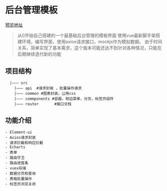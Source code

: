 # 后台管理模板

[预览地址](https://2015cbwithme.github.io/dy-admin/dist/#/home)

> 从0开始自己搭建的一个最基础后台管理的模板界面
> 使用vue最新脚手架搭建环境，编写界面，使用axios请求接口，mockjs作为模拟数据。
> 由于时间关系，简单实现了基本需求，这个版本可能还达不到针对各种情况，只能在后期继续迭代新的功能

## 项目结构
```
  |——— src 
	|——— api  #请求封装 ，批量操作请求
	|——— common #图表封装，公用css
	|——— commponents #容器，侧边菜单，分页，标签页组件
	|——— router       #接口文档
```
	
## 功能介绍
	- Element-ui
    - Axios请求封装
	- 请求拦截和响应拦截
	- Echarts
	- 表单
	- 路由守卫
    - 路由进度条
	- vuex存储
	- 数据分页和查询
    - 表格批量操作
    - 标签页浏览关闭



